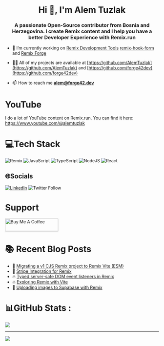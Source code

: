 <h1 align="center">Hi 👋, I'm Alem Tuzlak</h1>
<h3 align="center">A passionate Open-Source contributor from Bosnia and Herzegovina. I create Remix content and I help you have a better Developer Experience with Remix.run </h3>
 
- 🔭 I’m currently working on [Remix Development Tools](https://github.com/forge42dev/Remix-Dev-Tools) [remix-hook-form](https://github.com/forge42dev/remix-hook-form) and [Remix Forge](https://github.com/forge42dev/Remix-Forge)

- 👨‍💻 All of my projects are available at [https://github.com/AlemTuzlak](https://github.com/AlemTuzlak) and [https://github.com/forge42dev](https://github.com/forge42dev)

- 📫 How to reach me **alem@forge42.dev**

# YouTube
I do a lot of YouTube content on Remix.run. You can find it here:
https://www.youtube.com/@alemtuzlak

# 💻Tech Stack
![Remix](https://img.shields.io/badge/Remix-212121?style=plastic&logo=remix&logoColor=white)  ![JavaScript](https://img.shields.io/badge/javascript-%23323330.svg?style=plastic&logo=javascript&logoColor=%23F7DF1E) ![TypeScript](https://img.shields.io/badge/typescript-%23007ACC.svg?style=plastic&logo=typescript&logoColor=white)    ![NodeJS](https://img.shields.io/badge/node.js-6DA55F?style=plastic&logo=node.js&logoColor=white)   ![React](https://img.shields.io/badge/react-%2320232a.svg?style=plastic&logo=react&logoColor=%2361DAFB)    

## 🌐Socials
[![LinkedIn](https://img.shields.io/badge/LinkedIn-%230077B5.svg?logo=linkedin&logoColor=white)](https://linkedin.com/in/https://www.linkedin.com/in/alem-tuzlak-3b7291132/) 
![Twitter Follow](https://img.shields.io/twitter/follow/AlemTuzlak)

# Support
<a href="https://www.buymeacoffee.com/tzlak975" target="_blank"><img src="https://www.buymeacoffee.com/assets/img/custom_images/orange_img.png" alt="Buy Me A Coffee" style="height: 41px !important;width: 174px !important;box-shadow: 0px 3px 2px 0px rgba(190, 190, 190, 0.5) !important;-webkit-box-shadow: 0px 3px 2px 0px rgba(190, 190, 190, 0.5) !important;" ></a>

# :books: Recent Blog Posts
<!-- BLOGPOSTS:START -->
 - 💯 [Migrating a v1 CJS Remix project to Remix Vite &lpar;ESM&rpar;](https://alemtuzlak.hashnode.dev/migrating-a-v1-cjs-remix-project-to-remix-vite-esm)
 - 🚀 [Stripe Integration for Remix](https://alemtuzlak.hashnode.dev/stripe-integration-for-remix)
 - 🔥 [Typed server-safe DOM event listeners in Remix](https://alemtuzlak.hashnode.dev/typed-server-safe-dom-event-listeners-in-remix)
 - 🔥 [Exploring Remix with Vite](https://alemtuzlak.hashnode.dev/exploring-remix-with-vite)
 - 💫 [Uploading images to Supabase with Remix](https://alemtuzlak.hashnode.dev/uploading-images-to-supabase-with-remix)<!-- BLOGPOSTS:END -->

# 📊GitHub Stats :
 
![](https://github-readme-streak-stats.herokuapp.com/?user=AlemTuzlak&theme=radical&hide_border=false)<br/> 

---
[![](https://visitcount.itsvg.in/api?id=AlemTuzlak&icon=0&color=0)](https://visitcount.itsvg.in)

 

  <!-- Proudly created with GPRM ( https://gprm.itsvg.in ) -->
  
